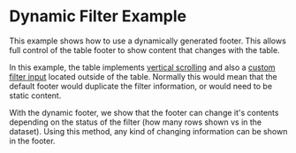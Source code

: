 # Dynamic Filter Example

This example shows how to use a dynamically generated footer. This allows full control of the table footer to show content that changes with the table.

In this example, the table implements [vertical scrolling](../vertical_scrolling) and also a [custom filter input](../filterapi) located outside of the table. Normally this would mean that the default footer would duplicate the filter information, or would need to be static content.

With the dynamic footer, we show that the footer can change it's contents depending on the status of the filter (how many rows shown vs in the dataset). Using this method, any kind of changing information can be shown in the footer.
